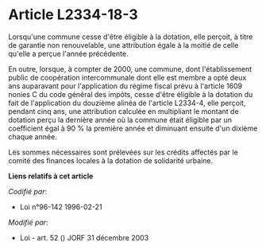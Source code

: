 # Article L2334-18-3

Lorsqu'une commune cesse d'être éligible à la dotation, elle perçoit, à titre de garantie non renouvelable, une attribution
égale à la moitié de celle qu'elle a perçue l'année précédente.

En outre, lorsque, à compter de 2000, une commune, dont l'établissement public de coopération intercommunale dont elle est
membre a opté deux ans auparavant pour l'application du régime fiscal prévu à l'article 1609 nonies C du code général des
impôts, cesse d'être éligible à la dotation du fait de l'application du douzième alinéa de l'article L2334-4, elle perçoit,
pendant cinq ans, une attribution calculée en multipliant le montant de dotation perçu la dernière année où la commune était
éligible par un coefficient égal à 90 % la première année et diminuant ensuite d'un dixième chaque année.

Les sommes nécessaires sont prélevées sur les crédits affectés par le comité des finances locales à la dotation de solidarité
urbaine.

**Liens relatifs à cet article**

_Codifié par_:

  - Loi n°96-142 1996-02-21

_Modifié par_:

  - Loi - art. 52 () JORF 31 décembre 2003
